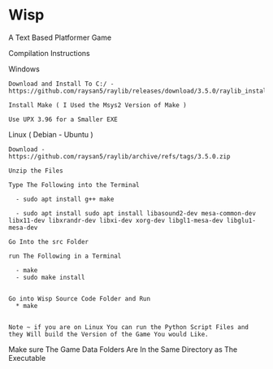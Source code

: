 
# Wisp
A Text Based Platformer Game 


Compilation Instructions

  Windows
   
    Download and Install To C:/ - https://github.com/raysan5/raylib/releases/download/3.5.0/raylib_installer_v350.mingw.exe
    
    Install Make ( I Used the Msys2 Version of Make )
    
    Use UPX 3.96 for a Smaller EXE
   
  Linux ( Debian - Ubuntu )
  
    Download - https://github.com/raysan5/raylib/archive/refs/tags/3.5.0.zip
    
    Unzip the Files
    
    Type The Following into the Terminal
      
      - sudo apt install g++ make 
      
      - sudo apt install sudo apt install libasound2-dev mesa-common-dev libx11-dev libxrandr-dev libxi-dev xorg-dev libgl1-mesa-dev libglu1-mesa-dev
      
    Go Into the src Folder 
    
    run The Following in a Terminal 
    
      - make 
      - sudo make install 
      
    
    Go into Wisp Source Code Folder and Run 
      * make 
      
      
    Note ~ if you are on Linux You can run the Python Script Files and they Will build the Version of the Game You would Like. 
      
      
      
 Make sure The Game Data Folders Are In the Same Directory as The Executable

    
    
    
